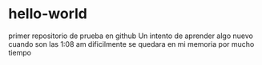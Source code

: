 # hello-world
primer repositorio de prueba en github
Un intento de aprender algo nuevo cuando son las 1:08 am dificilmente se quedara en mi memoria por mucho tiempo
